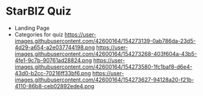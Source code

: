 # StarBIZ Quiz
- Landing Page 
- Categories for quiz
https://user-images.githubusercontent.com/42600164/154273139-0ab786da-23d5-4d29-a654-a2e037744198.png
https://user-images.githubusercontent.com/42600164/154273268-403f604a-43b5-4fe1-9c7b-90761ad28824.png
https://user-images.githubusercontent.com/42600164/154273580-1fc1baf8-d6e4-43d0-b2cc-70216ff33bf6.png
https://user-images.githubusercontent.com/42600164/154273627-94128a20-f21b-4110-86b8-ceb02892ede4.png
